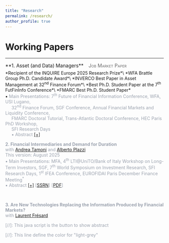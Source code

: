 ```yaml
---
title: "Research"
permalink: /research/
author_profile: true
---
```


Working Papers
==============
---


<!---
<span style="display:block; font-size:1.10em; margin-bottom:6px;">
  **1. Asset (and Data) Managers**
</span>
-->

<span style="display:block; font-size:1.10em; margin-bottom:5px;">
  **1. Asset (and Data) Managers** &ensp;
  <span style="font-variant-caps: small-caps; white-space:nowrap; color:dimgray;">Job Market Paper</span>
</span>
*Recipient of the INQUIRE Europe 2025 Research Prize*\
*WFA Brattle Group Ph.D. Candidate Award*\
*INVERCO Best Paper in Asset Management at 32<sup>nd</sup> Finance Forum*\
*Best Ph.D. Student Paper at the 7<sup>th</sup> FutFinInfo Conference*\
*FMARC Best Ph.D. Student Paper* 
<br style="line-height:2.0em;">
▪ <span class="light-grey">Main Presentations: 7<sup>th</sup> Future of Financial Information Conference, WFA, USI Lugano,<br>&nbsp;&nbsp;&nbsp;&nbsp;
                                              32<sup>nd</sup> Finance Forum, SGF Conference, Annual Financial Markets and Liquidity Conference, <br>&nbsp;&nbsp;&nbsp;&nbsp;
                                              FMARC Doctoral Tutorial, Trans-Atlantic Doctoral Conference, HEC Paris PhD Workshop, <br>&nbsp;&nbsp;&nbsp;&nbsp;
                                              SFI Research Days <br>&nbsp;&nbsp;&nbsp;&nbsp;
▪ Abstract <a href="#/" onclick="visib('MFData_Econ')">[+]</a> 
<div id="MFData_Econ" style="display: none; text-align: justify; line-height: 1.2" >
This paper studies the direct impact of new technologies on the asset management industry.<br> 
I show that technological innovations substantially improve fund managers’ ability to target customer demand and attract capital inflows, with implications for the industry’s structure.
Exploiting information from their websites’ codes, I track when fund managers start collecting and analyzing customers’ data using tools like Google Analytics. <br>
Funds adopting such technologies attract 1.5% higher annual flows, with the eﬀect being concentrated in retail share classes. Additionally, they expand product oﬀerings and charge higher fees. The eﬀects decrease with competition as more funds within the same category adopt similar technologies. <br> 
Overall, these results show that technological innovation in asset management extends beyond portfolio allocation decisions to impact how funds attract and retain capital. 
This evidence highlights the economic importance of managers learning from investors’ data.
<br>
</div> <br style="line-height:0.10em;">


**2. Financial Intermediaries and Demand for Duration**\
   with [Andrea Tamoni](https://www.andreatamoni.com/) and [Alberto Plazzi](https://sites.google.com/site/albertoplazzihome/home)\
This version: August 2025\
▪ <span class="light-grey">Main Presentations: MFA, 4<sup>th</sup> LTI@UniTO/Bank of Italy Workshop on Long-Term Investors, SGF, 7<sup>th</sup> World Symposium on Investment Research, SFI Research Days, 1<sup>st</sup> IFEA Conference, EUROFIDAI Paris December Finance Meeting<sup>*</sup></span> \
▪ Abstract <a href="#/" onclick="visib('Fin_DemandDur')">[+]</a> \[[SSRN](https://papers.ssrn.com/sol3/papers.cfm?abstract_id=4605046)\] \[[PDF](../files/Financial_Intermediaries_and_Demand_for_Duration.pdf)\]
<div id="Fin_DemandDur" style="display: none; text-align: justify; line-height: 1.2" >
Stocks with long-term cash flows earn lower expected returns because they hedge fluctuations in investment opportunities. We study the role of financial institutions in shaping this duration premium using equity holdings of primary dealers, pension funds, banks, and insurance companies. We find that intermediaries’ demand for equity duration varies systematically with their risk-bearing capacity. In the time series, institutions reduce their demand for long-duration claims and increase their exposure to reinvestment risk when aggregate capital ratios are low. Such a result extends cross-sectionally: better-capitalized and better-performing institutions tilt their portfolios more strongly toward long-duration stocks than their constrained peers. These patterns align with an ICAPM framework in which hedging demand declines with risk aversion. Counterfactual exercises show that shifts in intermediaries’ preferences generate monotonic changes in expected returns across duration deciles, with especially large effects when demand shocks operate at the holding-company level.
<br> <br style="line-height:0.30em;"> 
<IMG src="../files/01_PrimaryDealers_durDemand_andHKM_.png"  alt="Fin_DemandDur"/>
</div> <br style="line-height:0.10em;">



**3. Are New Technologies Replacing the Information Produced by Financial Markets?**\
   with [Laurent Frésard](https://sites.google.com/view/laurentfresard/home)




[//]: This java script is the button to show abstract
<script>
 function visib(id) {
  var x = document.getElementById(id);
  if (x.style.display === "block") {
    x.style.display = "none";
  } else {
    x.style.display = "block";
  }
}
</script>


[//]: This line define the color for "light-grey"

<style>
  .light-grey { color:#9ca3af; }  /* adjust to taste: #a3a3a3, #999, etc. */
</style>


<!---

## Working paper

<span style="font-size: 1.4em;">Financial Intermediaries and Demand for Duration</span> <span style="margin-left: 10px;"> [SSRN](https://papers.ssrn.com/sol3/papers.cfm?abstract_id=4605046) <br>
*with <a href="https://www.andreatamoni.com" target="_blank" style="text-decoration: none; color: inherit;">Andrea Tamoni</a>, and <a href="https://sites.google.com/site/albertoplazzihome/home" target="_blank" style="text-decoration: none; color: inherit;">Alberto Plazzi</a>*  
<span style="color:lightslategrey"> Main presentations: SFI Research Days; 4<sup>th</sup> LTI@UniTO/Bank of Italy Workshop on Long-Term Investors; MFA; SGF Conference; 7<sup>th</sup> WSIR; 1<sup>st</sup> IFEA Conference </span>

<div style="margin-top: -10px;"></div>

<details>
  <summary style="font-weight:bold; cursor:pointer;">Abstract</summary>
  <p>
We investigate intermediaries demand for long-term cash flows by estimating a characteristic-based demand system on the equity holdings of primary dealers, pension funds, banks, and insurance companies. 
Institutions’ demand for equity duration varies over time and in the cross-section as a function of measures of capital availability. 
In the time-series, when financial constraints are tight, institutions curtail their demand for long-term claims and become more exposed to reinvestment risk. 
In the cross section, unconstrained institutions tilt their portfolio more strongly toward long-duration stocks compared to their constrained peers. 
We conclude that institutional constraints impair the ability to seek for the hedging properties of long-duration claims, to the point that institutions may be forced to leave their “preferred-habitat” allocation. 
Counterfactual analysis shows that shifts in preference for duration generate sizeable effects in the cross-section of stocks, with a stronger impact on firms with long-term cash flows.  </p>
</details>

<div style="margin-top: 25px;"></div>


<span style="font-size: 1.4em;">Are New Technologies Replacing the Information Produced by Financial Markets?</span> <br>
*with <a href="https://sites.google.com/view/laurentfresard/home" target="_blank" style="text-decoration: none; color: inherit;">Laurent Frésard</a>*


<div style="margin-top: 25px;"></div>


<span style="font-size: 1.4em;">The Value of Data-Driven Decision-Making: Evidence from Online Customer Data</span> <br>
*with <a href="https://sites.google.com/view/laurentfresard/home" target="_blank" style="text-decoration: none; color: inherit;">Laurent Frésard</a>, and <a href="https://sites.google.com/site/albertoplazzihome/home" target="_blank" style="text-decoration: none; color: inherit;">Alberto Plazzi</a>* 


<div style="margin-top: 25px;"></div>


<span style="font-size: 1.4em;">Asset Prices in a Data Economy</span> <br>
*with Giacomo Bezzi* 

-->







<!---
<span style="color:lightslategrey"> Main presentations: USI Lugano; SFI Research Days; SASCA PhD Conference  </span> 
-->


<!--

[SSRN](https://papers.ssrn.com/sol3/papers.cfm?abstract_id=4605046)

[[PDF]](http://m-zanotti.github.io/files/paper1.pdf) - 

-->




<!--

## The Horizon of Investors' Information Production 

-->

<!---
<span style="color:lightslategrey"> Presentations: XYZ  </span> 
-->

<!--- 
[[PDF]]() - [[SSRN]]()
-->

 
<!--- 

## Job Market Paper

<span style="font-size: 1.4em;">Asset (and Data) Managers</span> <br>
<span style="margin-left: 10px;"><span style="font-size: 1.05em; color:dimgray">&middot; *Recipient of the Inquire Europe 2025 Research Prize*</span> <br>
<span style="margin-left: 10px;"><span style="font-size: 1.05em; color:dimgray">&middot; *WFA Brattle Group Ph.D. Candidate Award*</span> <br>
<span style="margin-left: 10px;"><span style="font-size: 1.05em; color:dimgray">&middot; *INVERCO Best Paper in Asset Management at 32<sup>nd</sup> Finance Forum*</span> <br>
<span style="margin-left: 10px;"><span style="font-size: 1.05em; color:dimgray">&middot; *Best Ph.D. Student Paper at the 7<sup>th</sup> FutFinInfo Conference*</span> <br>
<span style="margin-left: 10px;"><span style="font-size: 1.05em; color:dimgray">&middot; *FMARC Best Ph.D. Student Paper*</span> <br>

<div style="margin-top: -10px;"></div>

<details>
  <summary style="font-weight:bold; cursor:pointer;">Abstract</summary>
  <p>
This paper studies the direct impact of new technologies on the asset management industry.<br> 
I show that technological innovations substantially improve fund managers’ ability to target customer demand and attract capital inflows, with implications for the industry’s structure.
Exploiting information from their websites’ codes, I track when fund managers start collecting and analyzing customers’ data using tools like Google Analytics. 
Funds adopting such technologies attract 1.5% higher annual flows, with the eﬀect being concentrated in retail share classes. Additionally, they expand product oﬀerings and charge higher fees. The eﬀects decrease with competition as more funds within the same category adopt similar technologies.
Overall, these results show that technological innovation in asset management extends beyond portfolio allocation decisions to impact how funds attract and retain capital. 
This evidence highlights the economic importance of managers learning from investors’ data.
</p>
</details>
-->



<!---

{% if author.googlescholar %}
  You can also find my articles on <u><a href="{{author.googlescholar}}">my Google Scholar profile</a>.</u>
{% endif %}

{% include base_path %}

{% for post in site.publications reversed %}
  {% include archive-single.html %}
{% endfor %}

-->